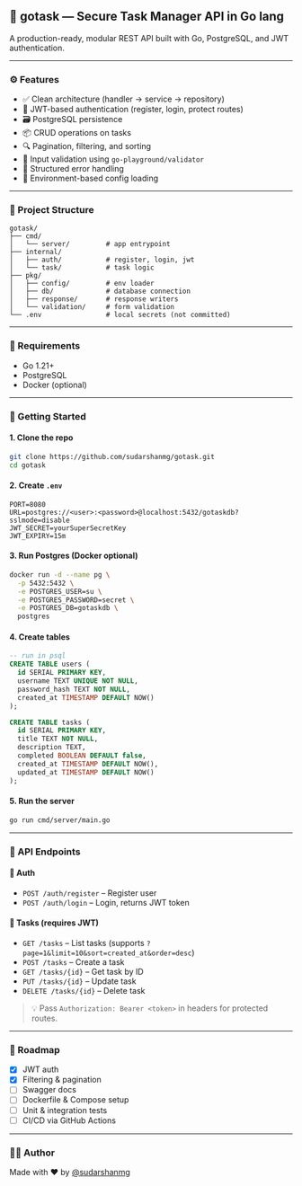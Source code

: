 ## 📌 gotask — Secure Task Manager API in Go lang

A production-ready, modular REST API built with Go, PostgreSQL, and JWT authentication.

---

### ⚙️ Features

- ✅ Clean architecture (handler → service → repository)
- 🔐 JWT-based authentication (register, login, protect routes)
- 🗃️ PostgreSQL persistence
- 📦 CRUD operations on tasks
- 🔍 Pagination, filtering, and sorting
- 🧼 Input validation using `go-playground/validator`
- 🧱 Structured error handling
- 📁 Environment-based config loading

---

### 📁 Project Structure

```
gotask/
├── cmd/
│   └── server/         # app entrypoint
├── internal/
│   ├── auth/           # register, login, jwt
│   └── task/           # task logic
├── pkg/
│   ├── config/         # env loader
│   ├── db/             # database connection
│   ├── response/       # response writers
│   └── validation/     # form validation
└── .env                # local secrets (not committed)
```

---

### 🔧 Requirements

- Go 1.21+
- PostgreSQL
- Docker (optional)

---

### 🚀 Getting Started

#### 1. Clone the repo

```bash
git clone https://github.com/sudarshanmg/gotask.git
cd gotask
```

#### 2. Create `.env`

```env
PORT=8080
URL=postgres://<user>:<password>@localhost:5432/gotaskdb?sslmode=disable
JWT_SECRET=yourSuperSecretKey
JWT_EXPIRY=15m
```

#### 3. Run Postgres (Docker optional)

```bash
docker run -d --name pg \
  -p 5432:5432 \
  -e POSTGRES_USER=su \
  -e POSTGRES_PASSWORD=secret \
  -e POSTGRES_DB=gotaskdb \
  postgres
```

#### 4. Create tables

```sql
-- run in psql
CREATE TABLE users (
  id SERIAL PRIMARY KEY,
  username TEXT UNIQUE NOT NULL,
  password_hash TEXT NOT NULL,
  created_at TIMESTAMP DEFAULT NOW()
);

CREATE TABLE tasks (
  id SERIAL PRIMARY KEY,
  title TEXT NOT NULL,
  description TEXT,
  completed BOOLEAN DEFAULT false,
  created_at TIMESTAMP DEFAULT NOW(),
  updated_at TIMESTAMP DEFAULT NOW()
);
```

#### 5. Run the server

```bash
go run cmd/server/main.go
```

---

### 🧪 API Endpoints

#### 🔑 Auth

- `POST /auth/register` – Register user
- `POST /auth/login` – Login, returns JWT token

#### 📌 Tasks (requires JWT)

- `GET /tasks` – List tasks (supports `?page=1&limit=10&sort=created_at&order=desc`)
- `POST /tasks` – Create a task
- `GET /tasks/{id}` – Get task by ID
- `PUT /tasks/{id}` – Update task
- `DELETE /tasks/{id}` – Delete task

> 💡 Pass `Authorization: Bearer <token>` in headers for protected routes.

---

### 🧭 Roadmap

- [x] JWT auth
- [x] Filtering & pagination
- [ ] Swagger docs
- [ ] Dockerfile & Compose setup
- [ ] Unit & integration tests
- [ ] CI/CD via GitHub Actions

---

### 👨‍💻 Author

Made with ❤️ by [@sudarshanmg](https://github.com/sudarshanmg)
